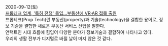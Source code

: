 2020-09-12(토)  
[프롭테크 업계, '특허 전쟁' 돌입…부동산에 VR·AR 접목 출원](http://www.inews24.com/view/1298588)  
프롭테크(Prop Tech)란 부동산(property)과 기술(technology)을 결합한 용어로, 정보 기술을 결합한 새로운 부동산 서비스 산업을 말한다.  
언택트인 시대 흐름에 힘입어 다양한 분야가 정보기술과 결합하여 나타나고 있다.  
우리의 생활 전부가 디지털로 바뀔 날이 머지 않은 것 같다.  

